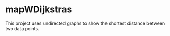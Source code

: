 # mapWDijkstras
This project uses undirected graphs to show the shortest distance between two data points.
